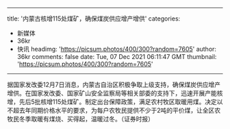 
---
title: '内蒙古核增115处煤矿，确保煤炭供应增产增供'
categories: 
 - 新媒体
 - 36kr
 - 快讯
headimg: 'https://picsum.photos/400/300?random=7605'
author: 36kr
comments: false
date: Tue, 07 Dec 2021 06:11:47 GMT
thumbnail: 'https://picsum.photos/400/300?random=7605'
---

<div>   
据国家发改委12月7日消息，内蒙古自治区积极争取上级支持，确保煤炭供应增产增供。在国家发改委、国家矿山安全监察局等相关部委的支持下，迅速开展产能核增，先后5批核增115处煤矿。制定出台保障政策，满足农村牧区取暖用煤。决定以不超去年同期价格水平的要求，为每户农牧民提供不少于2吨的平价煤，让全区农牧民冬季取暖有煤烧、买得起，温暖过冬。（证券时报）  
</div>
            